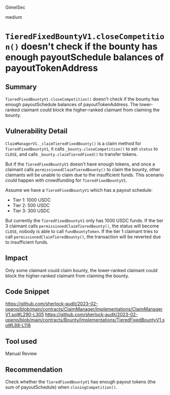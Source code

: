 GimelSec

medium

# `TieredFixedBountyV1.closeCompetition()` doesn't check if the bounty has enough payoutSchedule balances of payoutTokenAddress

## Summary

`TieredFixedBountyV1.closeCompetition()` doesn't check if the bounty has enough payoutSchedule balances of payoutTokenAddress. The lower-ranked claimant could block the higher-ranked claimant from claiming the bounty.

## Vulnerability Detail

`ClaimManagerV1._claimTieredFixedBounty()` is a claim method for `TieredFixedBountyV1`, it calls `_bounty.closeCompetition()` to set `status` to `CLOSE`, and calls `_bounty.claimTieredFixed()` to transfer tokens.

But if the `TieredFixedBountyV1` doesn't have enough tokens, and once a claimant calls `permissionedClaimTieredBounty()` to claim the bounty, other claimants will be unable to claim due to the insufficient funds. This scenario could happen with crowdfunding for `TieredFixedBountyV1`.

Assume we have a `TieredFixedBountyV1` which has a payout schedule:
* Tier 1: 1000 USDC
* Tier 2: 500 USDC
* Tier 3: 300 USDC

But currently the `TieredFixedBountyV1` only has 1000 USDC funds. If the tier 3 claimant calls `permissionedClaimTieredBounty()`, the status will become `CLOSE`, nobody is able to call `fundBountyToken`. If the tier 1 claimant tries to call `permissionedClaimTieredBounty()`, the transaction will be reverted due to insufficient funds.

## Impact

Only some claimant could claim bounty, the lower-ranked claimant could block the higher-ranked claimant from claiming the bounty.

## Code Snippet

https://github.com/sherlock-audit/2023-02-openq/blob/main/contracts/ClaimManager/Implementations/ClaimManagerV1.sol#L290-L305
https://github.com/sherlock-audit/2023-02-openq/blob/main/contracts/Bounty/Implementations/TieredFixedBountyV1.sol#L88-L118

## Tool used

Manual Review

## Recommendation

Check whether the `TieredFixedBountyV1` has enough payout tokens (the sum of payoutSchedule) when `closingCompetition()`.
